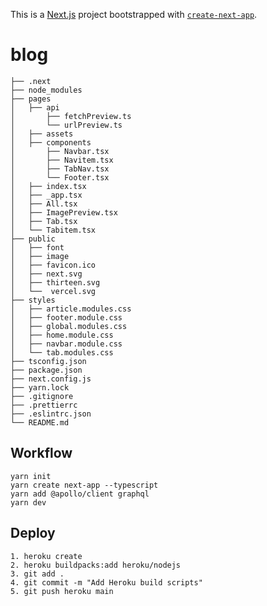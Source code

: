 This is a [Next.js](https://nextjs.org/) project bootstrapped with [`create-next-app`](https://github.com/vercel/next.js/tree/canary/packages/create-next-app).

# blog

```Folder Structure
├── .next
├── node_modules
├── pages
│   ├── api
│       ├── fetchPreview.ts
│       └── urlPreview.ts
│   ├── assets
│   ├── components
│       ├── Navbar.tsx
│       ├── Navitem.tsx
│       ├── TabNav.tsx
│       └── Footer.tsx
│   ├── index.tsx
│   ├── _app.tsx
│   ├── All.tsx
│   ├── ImagePreview.tsx
│   ├── Tab.tsx
│   └── Tabitem.tsx
├── public
│   ├── font
│   ├── image
│   ├── favicon.ico
│   ├── next.svg
│   ├── thirteen.svg
│   └──  vercel.svg
├── styles
│   ├── article.modules.css
│   ├── footer.module.css
│   ├── global.modules.css
│   ├── home.module.css
│   ├── navbar.module.css
│   └── tab.modules.css
├── tsconfig.json
├── package.json
├── next.config.js
├── yarn.lock
├── .gitignore
├── .prettierrc
├── .eslintrc.json
└── README.md
```

## Workflow

```
yarn init
yarn create next-app --typescript
yarn add @apollo/client graphql
yarn dev
```

## Deploy

```
1. heroku create
2. heroku buildpacks:add heroku/nodejs
3. git add .
4. git commit -m "Add Heroku build scripts"
5. git push heroku main
```

